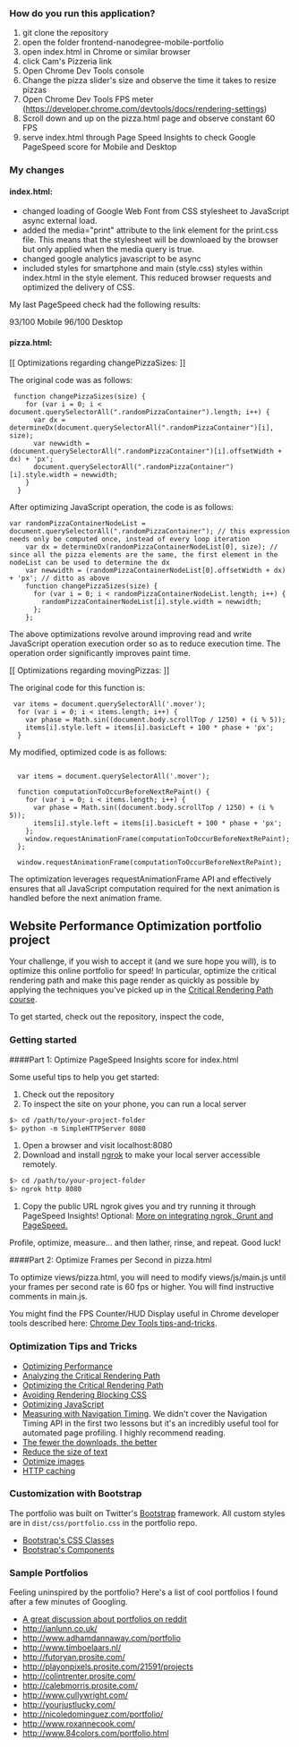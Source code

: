 ### How do you run this application?

1) git clone the repository
2) open the folder frontend-nanodegree-mobile-portfolio
3) open index.html in Chrome or similar browser
4) click Cam's Pizzeria link
5) Open Chrome Dev Tools console
6) Change the pizza slider's size and observe the time it takes to resize pizzas
7) Open Chrome Dev Tools FPS meter (https://developer.chrome.com/devtools/docs/rendering-settings)
8) Scroll down and up on the pizza.html page and observe constant 60 FPS
9) serve index.html through Page Speed Insights to check Google PageSpeed score for Mobile and Desktop

### My changes

#### index.html:

- changed loading of Google Web Font from CSS stylesheet to JavaScript async external load.
- added the media="print" attribute to the link element for the print.css file. This means that the stylesheet will be downloaed by the browser but only applied when the media query is true.
- changed google analytics javascript to be async
- included styles for smartphone and main (style.css) styles within index.html in the style element. This reduced browser requests and optimized the delivery of CSS.

My last PageSpeed check had the following results:

93/100 Mobile
96/100 Desktop

#### pizza.html:

[[ Optimizations regarding changePizzaSizes: ]]

The original code was as follows:
```
 function changePizzaSizes(size) {
    for (var i = 0; i < document.querySelectorAll(".randomPizzaContainer").length; i++) {
      var dx = determineDx(document.querySelectorAll(".randomPizzaContainer")[i], size);
      var newwidth = (document.querySelectorAll(".randomPizzaContainer")[i].offsetWidth + dx) + 'px';
      document.querySelectorAll(".randomPizzaContainer")[i].style.width = newwidth;
    }
  }

```
After optimizing JavaScript operation, the code is as follows:

```
var randomPizzaContainerNodeList = document.querySelectorAll(".randomPizzaContainer"); // this expression needs only be computed once, instead of every loop iteration
    var dx = determineDx(randomPizzaContainerNodeList[0], size); // since all the pizza elements are the same, the first element in the nodeList can be used to determine the dx
    var newwidth = (randomPizzaContainerNodeList[0].offsetWidth + dx) + 'px'; // ditto as above
    function changePizzaSizes(size) {
      for (var i = 0; i < randomPizzaContainerNodeList.length; i++) {
        randomPizzaContainerNodeList[i].style.width = newwidth;
      };
    };

```
The above optimizations revolve around improving read and write JavaScript operation execution order so as to reduce execution time. The operation order significantly improves paint time.

[[ Optimizations regarding movingPizzas: ]]

The original code for this function is:

```
 var items = document.querySelectorAll('.mover');
  for (var i = 0; i < items.length; i++) {
    var phase = Math.sin((document.body.scrollTop / 1250) + (i % 5));
    items[i].style.left = items[i].basicLeft + 100 * phase + 'px';
  }

```
My modified, optimized code is as follows:

```

  var items = document.querySelectorAll('.mover');

  function computationToOccurBeforeNextRePaint() {
    for (var i = 0; i < items.length; i++) {
      var phase = Math.sin((document.body.scrollTop / 1250) + (i % 5));
      items[i].style.left = items[i].basicLeft + 100 * phase + 'px';
    };
    window.requestAnimationFrame(computationToOccurBeforeNextRePaint);
  };

  window.requestAnimationFrame(computationToOccurBeforeNextRePaint);

```
The optimization leverages requestAnimationFrame API and effectively ensures that all JavaScript computation required for the next animation is handled before the next animation frame.


## Website Performance Optimization portfolio project

Your challenge, if you wish to accept it (and we sure hope you will), is to optimize this online portfolio for speed! In particular, optimize the critical rendering path and make this page render as quickly as possible by applying the techniques you've picked up in the [Critical Rendering Path course](https://www.udacity.com/course/ud884).

To get started, check out the repository, inspect the code,

### Getting started

####Part 1: Optimize PageSpeed Insights score for index.html

Some useful tips to help you get started:

1. Check out the repository
1. To inspect the site on your phone, you can run a local server

  ```bash
  $> cd /path/to/your-project-folder
  $> python -m SimpleHTTPServer 8080
  ```

1. Open a browser and visit localhost:8080
1. Download and install [ngrok](https://ngrok.com/) to make your local server accessible remotely.

  ``` bash
  $> cd /path/to/your-project-folder
  $> ngrok http 8080
  ```

1. Copy the public URL ngrok gives you and try running it through PageSpeed Insights! Optional: [More on integrating ngrok, Grunt and PageSpeed.](http://www.jamescryer.com/2014/06/12/grunt-pagespeed-and-ngrok-locally-testing/)

Profile, optimize, measure... and then lather, rinse, and repeat. Good luck!

####Part 2: Optimize Frames per Second in pizza.html

To optimize views/pizza.html, you will need to modify views/js/main.js until your frames per second rate is 60 fps or higher. You will find instructive comments in main.js.

You might find the FPS Counter/HUD Display useful in Chrome developer tools described here: [Chrome Dev Tools tips-and-tricks](https://developer.chrome.com/devtools/docs/tips-and-tricks).

### Optimization Tips and Tricks
* [Optimizing Performance](https://developers.google.com/web/fundamentals/performance/ "web performance")
* [Analyzing the Critical Rendering Path](https://developers.google.com/web/fundamentals/performance/critical-rendering-path/analyzing-crp.html "analyzing crp")
* [Optimizing the Critical Rendering Path](https://developers.google.com/web/fundamentals/performance/critical-rendering-path/optimizing-critical-rendering-path.html "optimize the crp!")
* [Avoiding Rendering Blocking CSS](https://developers.google.com/web/fundamentals/performance/critical-rendering-path/render-blocking-css.html "render blocking css")
* [Optimizing JavaScript](https://developers.google.com/web/fundamentals/performance/critical-rendering-path/adding-interactivity-with-javascript.html "javascript")
* [Measuring with Navigation Timing](https://developers.google.com/web/fundamentals/performance/critical-rendering-path/measure-crp.html "nav timing api"). We didn't cover the Navigation Timing API in the first two lessons but it's an incredibly useful tool for automated page profiling. I highly recommend reading.
* <a href="https://developers.google.com/web/fundamentals/performance/optimizing-content-efficiency/eliminate-downloads.html">The fewer the downloads, the better</a>
* <a href="https://developers.google.com/web/fundamentals/performance/optimizing-content-efficiency/optimize-encoding-and-transfer.html">Reduce the size of text</a>
* <a href="https://developers.google.com/web/fundamentals/performance/optimizing-content-efficiency/image-optimization.html">Optimize images</a>
* <a href="https://developers.google.com/web/fundamentals/performance/optimizing-content-efficiency/http-caching.html">HTTP caching</a>

### Customization with Bootstrap
The portfolio was built on Twitter's <a href="http://getbootstrap.com/">Bootstrap</a> framework. All custom styles are in `dist/css/portfolio.css` in the portfolio repo.

* <a href="http://getbootstrap.com/css/">Bootstrap's CSS Classes</a>
* <a href="http://getbootstrap.com/components/">Bootstrap's Components</a>

### Sample Portfolios

Feeling uninspired by the portfolio? Here's a list of cool portfolios I found after a few minutes of Googling.

* <a href="http://www.reddit.com/r/webdev/comments/280qkr/would_anybody_like_to_post_their_portfolio_site/">A great discussion about portfolios on reddit</a>
* <a href="http://ianlunn.co.uk/">http://ianlunn.co.uk/</a>
* <a href="http://www.adhamdannaway.com/portfolio">http://www.adhamdannaway.com/portfolio</a>
* <a href="http://www.timboelaars.nl/">http://www.timboelaars.nl/</a>
* <a href="http://futoryan.prosite.com/">http://futoryan.prosite.com/</a>
* <a href="http://playonpixels.prosite.com/21591/projects">http://playonpixels.prosite.com/21591/projects</a>
* <a href="http://colintrenter.prosite.com/">http://colintrenter.prosite.com/</a>
* <a href="http://calebmorris.prosite.com/">http://calebmorris.prosite.com/</a>
* <a href="http://www.cullywright.com/">http://www.cullywright.com/</a>
* <a href="http://yourjustlucky.com/">http://yourjustlucky.com/</a>
* <a href="http://nicoledominguez.com/portfolio/">http://nicoledominguez.com/portfolio/</a>
* <a href="http://www.roxannecook.com/">http://www.roxannecook.com/</a>
* <a href="http://www.84colors.com/portfolio.html">http://www.84colors.com/portfolio.html</a>
